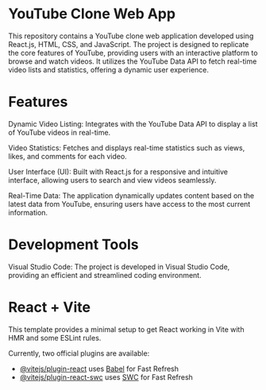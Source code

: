 # YouTube Clone Web App

This repository contains a YouTube clone web application developed using React.js, HTML, CSS, and JavaScript. The project is designed to replicate the core features of YouTube, providing users with an interactive platform to browse and watch videos. It utilizes the YouTube Data API to fetch real-time video lists and statistics, offering a dynamic user experience.

# Features

Dynamic Video Listing: Integrates with the YouTube Data API to display a list of YouTube videos in real-time.

Video Statistics: Fetches and displays real-time statistics such as views, likes, and comments for each video.

User Interface (UI): Built with React.js for a responsive and intuitive interface, allowing users to search and view videos seamlessly.

Real-Time Data: The application dynamically updates content based on the latest data from YouTube, ensuring users have access to the most current information.

# Development Tools
Visual Studio Code: The project is developed in Visual Studio Code, providing an efficient and streamlined coding environment.

# React + Vite

This template provides a minimal setup to get React working in Vite with HMR and some ESLint rules.

Currently, two official plugins are available:

- [@vitejs/plugin-react](https://github.com/vitejs/vite-plugin-react/blob/main/packages/plugin-react/README.md) uses [Babel](https://babeljs.io/) for Fast Refresh
- [@vitejs/plugin-react-swc](https://github.com/vitejs/vite-plugin-react-swc) uses [SWC](https://swc.rs/) for Fast Refresh
